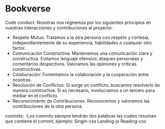 # Bookverse

Code conduct:
Nosotras nos regiremos por los siguientes principios en nuestras interacciones y contribuciones al proyecto: 
- Respeto Mutuo: Tratamos a la otra persona con respeto y cortesía, independientemente de su experiencia, habilidades o cualquier otro factor.
- Comunicación Constructiva: Mantenemos una comunicación clara y constructiva. Evitamos lenguaje ofensivo, ataques personales y 
comentarios despectivos. Valoramos las opiniones y críticas constructivas.
- Colaboración: Fomentamos la colaboración y la cooperación entre nosotras. 
- Resolución de Conflictos: Si surge un conflicto, buscamos resolverlo de manera constructiva. Si es necesario, involucramos a un tercero para mediar en el conflicto.
- Reconocimiento de Contribuciones: Reconocemos y valoramos las contribuciones de la otra persona.

commits: 
-Los commits siempre tendrán dos palabras las cuales resuman que contiene el commit, ejemplo: 
Singin-css
Landing-js
Reading-css



